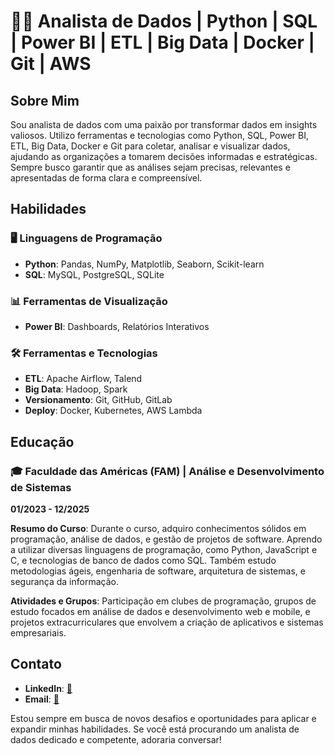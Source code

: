 # 👨‍💻 Analista de Dados | Python | SQL | Power BI | ETL | Big Data | Docker | Git | AWS

## Sobre Mim
Sou analista de dados com uma paixão por transformar dados em insights valiosos. Utilizo ferramentas e tecnologias como Python, SQL, Power BI, ETL, Big Data, Docker e Git para coletar, analisar e visualizar dados, ajudando as organizações a tomarem decisões informadas e estratégicas. Sempre busco garantir que as análises sejam precisas, relevantes e apresentadas de forma clara e compreensível.

## Habilidades

### 🖥️ Linguagens de Programação
- **Python**: Pandas, NumPy, Matplotlib, Seaborn, Scikit-learn
- **SQL**: MySQL, PostgreSQL, SQLite

### 📊 Ferramentas de Visualização
- **Power BI**: Dashboards, Relatórios Interativos

### 🛠️ Ferramentas e Tecnologias
- **ETL**: Apache Airflow, Talend
- **Big Data**: Hadoop, Spark
- **Versionamento**: Git, GitHub, GitLab
- **Deploy**: Docker, Kubernetes, AWS Lambda


## Educação
### 🎓 Faculdade das Américas (FAM) | Análise e Desenvolvimento de Sistemas
**01/2023 - 12/2025**

**Resumo do Curso**: Durante o curso, adquiro conhecimentos sólidos em programação, análise de dados, e gestão de projetos de software. Aprendo a utilizar diversas linguagens de programação, como Python, JavaScript e C, e tecnologias de banco de dados como SQL. Também estudo metodologias ágeis, engenharia de software, arquitetura de sistemas, e segurança da informação.

**Atividades e Grupos**: Participação em clubes de programação, grupos de estudo focados em análise de dados e desenvolvimento web e mobile, e projetos extracurriculares que envolvem a criação de aplicativos e sistemas empresariais.

## Contato
- **LinkedIn**: [🔗]([https://www.linkedin.com](https://www.linkedin.com/in/rafael-de-angeles-91b662250/))
- **Email**: [📧](rafael.angeles.toledano@gmail.com)

Estou sempre em busca de novos desafios e oportunidades para aplicar e expandir minhas habilidades. Se você está procurando um analista de dados dedicado e competente, adoraria conversar!
